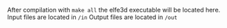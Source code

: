 After compilation with `make all` the elfe3d executable will be located here.
Input files are located in `/in`
Output files are located in `/out`
